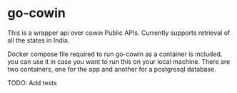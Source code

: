 # go-cowin

This is a wrapper api over cowin Public APIs. Currently supports retrieval of all the states in India.

Docker compose file required to run go-cowin as a container is included. you can use it in case you want 
to run this on your local machine. There are two containers, one for the app and another for a postgresql database.

TODO: Add tests